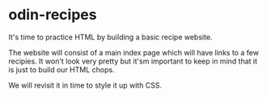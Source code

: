 # odin-recipes
It's time to practice HTML by building a basic recipe website.

The website will consist of a main index page which will have links to a few recipies. It won't look very pretty but it'sm important to keep in mind that it is just to build our HTML chops.

We will revisit it in time to style it up with CSS.